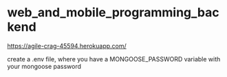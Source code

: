 # web_and_mobile_programming_backend

https://agile-crag-45594.herokuapp.com/

create a .env file, where you have a MONGOOSE_PASSWORD variable with your mongoose password